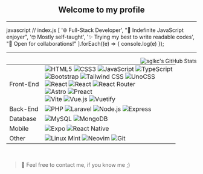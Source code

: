 <h2 align="center">Welcome to my profile</h2>
<hr>

javascript
// index.js
[
  '🌐 Full-Stack Developer',
  "💛 Indefinite JavaScript enjoyer",
  '🤓 Mostly self-taught',
  '✨ Trying my best to write readable codes',
  "🎉 Open for collaborations!"
].forEach((e) => { console.log(e) });

<hr>

<img align="right" alt="sglkc's GitHub Stats" src="https://github-readme-stats.vercel.app/api/top-langs/?username=sglkc&layout=compact&langs_count=8&theme=tokyonight&border_color=30363d">

<table>
	<tr>
		<td>Front-End</td>
		<td>
			<img alt="HTML5" src="https://img.shields.io/badge/HTML5-E34F26.svg?style=flat&logo=HTML5&logoColor=white">
			<img alt="CSS3" src="https://img.shields.io/badge/CSS3-1572B6.svg?style=flat&logo=CSS3&logoColor=white">
			<img alt="JavaScript" src="https://img.shields.io/badge/JavaScript-F7DF1E.svg?style=flat&logo=JavaScript&logoColor=black">
			<img alt="TypeScript" src="https://img.shields.io/badge/TypeScript-3178C6.svg?style=flat&logo=TypeScript&logoColor=white">
			<br>
			<img alt="Bootstrap" src="https://img.shields.io/badge/Bootstrap-7952B3.svg?style=flat&logo=Bootstrap&logoColor=white">
			<img alt="Tailwind CSS" src="https://img.shields.io/badge/Tailwind%20CSS-06B6D4.svg?style=flat&logo=Tailwind-CSS&logoColor=white">
			<img alt="UnoCSS" src="https://img.shields.io/badge/UnoCSS-333333.svg?style=flat&logo=UnoCSS&logoColor=white">
			<br>
			<img alt="React" src="https://img.shields.io/badge/React-61DAFB.svg?style=flat&logo=React&logoColor=black">
			<img alt="React" src="https://img.shields.io/badge/Redux-764ABC.svg?style=flat&logo=Redux&logoColor=white">
			<img alt="React Router" src="https://img.shields.io/badge/React%20Router-CA4245.svg?style=flat&logo=React-Router&logoColor=white">
			<br>
			<img alt="Astro" src="https://img.shields.io/badge/Astro-FF5D01.svg?style=flat&logo=Astro&logoColor=white">
			<img alt="Preact" src="https://img.shields.io/badge/Preact-673AB8.svg?style=flat&logo=Preact&logoColor=white">
			<br>
			<img alt="Vite" src="https://img.shields.io/badge/Vite-646CFF.svg?style=flat&logo=Vite&logoColor=white">
			<img alt="Vue.js" src="https://img.shields.io/badge/Vue.js-4FC08D.svg?style=flat&logo=vuedotjs&logoColor=white">
			<img alt="Vuetify" src="https://img.shields.io/badge/Vuetify-1867C0.svg?style=flat&logo=Vuetify&logoColor=white">
		</td>
	</tr>
	<tr>
		<td>Back-End</td>
		<td>
			<img alt="PHP" src="https://img.shields.io/badge/PHP-777BB4.svg?style=flat&logo=PHP&logoColor=white">
			<img alt="Laravel" src="https://img.shields.io/badge/Laravel-FF2D20.svg?style=flat&logo=Laravel&logoColor=white">
			<img alt="Node.js" src="https://img.shields.io/badge/Node.js-339933.svg?style=flat&logo=nodedotjs&logoColor=white">
			<img alt="Express" src="https://img.shields.io/badge/Express-000000.svg?style=flat&logo=Express&logoColor=white">
		</td>
	</tr>
	<tr>
		<td>Database</td>
		<td>
			<img alt="MySQL" src="https://img.shields.io/badge/MySQL-4479A1.svg?style=flat&logo=MySQL&logoColor=white">
			<img alt="MongoDB" src="https://img.shields.io/badge/MongoDB-47A248.svg?style=flat&logo=MongoDB&logoColor=white">
		</td>
	</tr>
	<tr>
		<td>Mobile</td>
		<td>
			<img alt="Expo" src="https://img.shields.io/badge/Expo-000020.svg?style=flat&logo=Expo&logoColor=white">
			<img alt="React Native" src="https://img.shields.io/badge/React%20Native-61DAFB.svg?style=flat&logo=React&logoColor=black">
		</td>
	</tr>
	<tr>
		<td>Other</td>
		<td>
			<img alt="Linux Mint" src="https://img.shields.io/badge/Linux%20Mint-87CF3E.svg?style=flat&logo=Linux-Mint&logoColor=white">
			<img alt="Neovim" src="https://img.shields.io/badge/Neovim-57A143.svg?style=flat&logo=Neovim&logoColor=white">
			<img alt="Git" src="https://img.shields.io/badge/Git-F05032.svg?style=flat&logo=Git&logoColor=white">
		</td>
	</tr>
</table>
<br>


> 💌 Feel free to contact me, if you know me ;)
